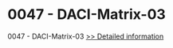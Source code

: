 # 0047 - DACI-Matrix-03
0047 - DACI-Matrix-03
[>> Detailed information](https://secure.shareit.com/shareit/product.html?productid=300912518&affiliateid=200057808)